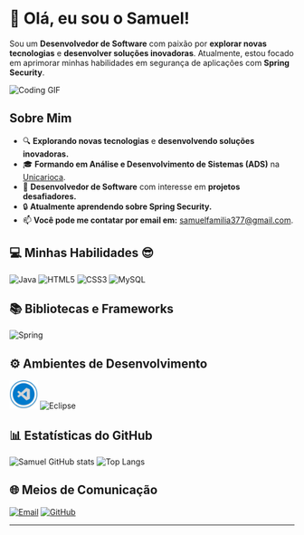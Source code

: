 # 👋 Olá, eu sou o **Samuel!**

Sou um **Desenvolvedor de Software** com paixão por **explorar novas tecnologias** e **desenvolver soluções inovadoras**. Atualmente, estou focado em aprimorar minhas habilidades em segurança de aplicações com **Spring Security**.

![Coding GIF](https://media.giphy.com/media/3o7aD2saalBwwftBIY/giphy.gif)

## **Sobre Mim**

- 🔍 **Explorando novas tecnologias** e **desenvolvendo soluções inovadoras.**
- 🎓 **Formando em Análise e Desenvolvimento de Sistemas (ADS)** na [Unicarioca](https://unicarioca.edu.br/).
- 💼 **Desenvolvedor de Software** com interesse em **projetos desafiadores.**
- 🔒 **Atualmente aprendendo sobre Spring Security.**
- 📫 **Você pode me contatar por email em:** [samuelfamilia377@gmail.com](mailto:samuelfamilia377@gmail.com).

## **💻 Minhas Habilidades 😎**

<img width="50px" src="https://cdn.jsdelivr.net/gh/devicons/devicon@latest/icons/java/java-original.svg" alt="Java" /> 
<img width="50px" src="https://cdn.jsdelivr.net/gh/devicons/devicon@latest/icons/html5/html5-original-wordmark.svg" alt="HTML5" />
<img width="50px" src="https://cdn.jsdelivr.net/gh/devicons/devicon@latest/icons/css3/css3-original-wordmark.svg" alt="CSS3" />
<img width="50px" src="https://cdn.jsdelivr.net/gh/devicons/devicon@latest/icons/mysql/mysql-original.svg" alt="MySQL" />

## **📚 Bibliotecas e Frameworks**

<img width="45px" src="https://cdn.jsdelivr.net/gh/devicons/devicon@latest/icons/spring/spring-original.svg" alt="Spring" />

## **⚙️ Ambientes de Desenvolvimento**

<img width="50px" src="https://github.com/Pedro-Murilo/icons-for-readme/blob/main/.github/vscode-icon.svg" alt="VSCode" />
<img width="50px" src="https://cdn.jsdelivr.net/gh/devicons/devicon@latest/icons/eclipse/eclipse-original.svg" alt="Eclipse" />

## **📊 Estatísticas do GitHub**

![Samuel GitHub stats](https://github-readme-stats.vercel.app/api?username=SamuelSantos20&show_icons=true&theme=aura) 
![Top Langs](https://github-readme-stats.vercel.app/api/top-langs/?username=SamuelSantos20&layout=compact&theme=vision-friendly-dark)

## **🌐 Meios de Comunicação**

[![Email](https://img.shields.io/badge/Email-blue?style=for-the-badge&logo=gmail)](mailto:samuelfamilia377@gmail.com)
[![GitHub](https://img.shields.io/badge/GitHub-181717?style=for-the-badge&logo=github&logoColor=white)](https://github.com/SamuelSantos20)

---

